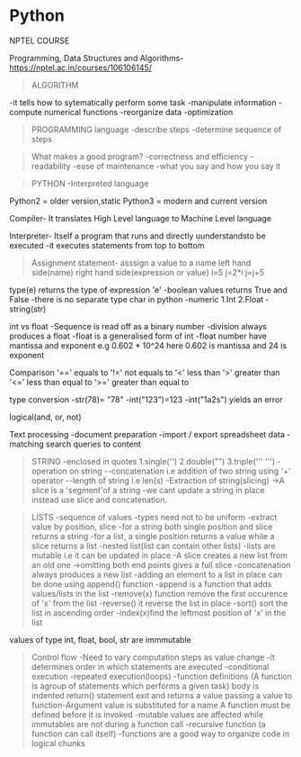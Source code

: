 # Python

NPTEL COURSE

Programming, Data Structures and Algorithms- https://nptel.ac.in/courses/106106145/

>ALGORITHM 

-it tells how to sytematically perform some task
-manipulate information
-compute numerical functions
-reorganize data
-optimization

>PROGRAMMING language 
-describe steps
-determine sequence of steps


>What makes a good program?
-correctness and efficiency
-readability
-ease of maintenance
-what you say and how you say it


>PYTHON
-Interpreted language


Python2 = older version,static
Python3 = modern and current version

Compiler- It translates High Level language to Machine Level language

Interpreter- Itself a program that runs and directly uunderstandsto be executed
           -it executes statements from top to bottom
           
           
           
>Assignment statement- asssign a value to a name
left hand side(name)
right hand side(expression or value)
i=5 
j=2*i
j=j+5

type(e) returns the type of expression 'e'
-boolean values returns True and False
-there is no separate type char in python
-numeric 
1.Int   2.Float
-string(str)

int vs float
-Sequence is read off as a binary number
-division always produces a float
-float is a generalised form of int
-float number have mantissa and exponent
e.g  0.602 * 10^24
here 0.602 is mantissa and 24 is exponent

Comparison
'==' equals to
'!=' not equals to
'<' less than
'>' greater than
'<=' less than equal to
'>=' greater than equal to

type conversion
-str(78)= "78"
-int("123")=123
-int("1a2s")  yields an error

logical(and, or, not)

Text processing
-document preparation
-import / export spreadsheet data
-matching search queries to content

>STRING
-enclosed in quotes
1.single('')
2.double("")
3.triple(''' ''')
-operation on string
--concatenation i.e addition of two string using '+' operator
--length of string i.e len(s)
-Extraction of string(slicing)
->A slice is a 'segment'of a string
-we cant update a string in place instead use slice and concatenation.


>LISTS
-sequence of values
-types need not to be uniform
-extract value by position, slice
-for a string both single position and slice returns a string
-for a list, a single position returns a value while a slice returns a list
-nested list(list can contain other lists)
-lists are mutable i.e it can be updated in place
-A slice creates a new list from an old one
->omitting both end points gives a full slice
-concatenation always produces a new list
-adding an element to a list in place can be done using append() function
-append is a function that adds values/lists in the list 
-remove(x) function remove the first occurence of 'x' from the list
-reverse() it reverse the list in place
-sort() sort the list in ascending order
-index(x)find the leftmost position of 'x' in the list

values of type int, float, bool, str are immmutable


>Control flow
-Need to vary computation steps as value change
-it determines order in which statements are executed
-conditional execution
-repeated execution(loops)
-function definitions
(A function is agroup of statements which performs a given task)
body is indented
return() statement exit and returns a value
passing a value to function-Argument value is substituted for a name
A function must be defined before it is invoked
-mutable values are affected while immutables are not during a function call
-recursive function (a function can call itself)
-functions are a good way to organize code in logical chunks
